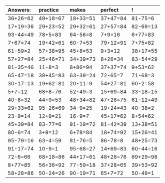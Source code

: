| Answers: | practice | makes | perfect | ! |
| :--- | :--- | :--- | :--- | :--- |
| 36+26=62 | 49+18=67 | 18+33=51 | 37+47=84 | 81-75=6 | 
| 17+19=36 | 29+23=52 | 29+32=61 | 27+57=84 | 82-69=13 | 
| 93-44=49 | 78+5=83 | 64-56=8 | 7+9=16 | 6+77=83 | 
| 7+67=74 | 19+42=61 | 60-7=53 | 79+12=91 | 7+75=82 | 
| 61-59=2 | 57+38=95 | 45+8=53 | 9+3=12 | 38+17=55 | 
| 57+27=84 | 25+46=71 | 34+39=73 | 8+26=34 | 83-54=29 | 
| 81-35=46 | 11-8=3 | 8+86=94 | 37+37=74 | 9+53=62 | 
| 65-47=18 | 38+45=83 | 63-39=24 | 72-65=7 | 71-68=3 | 
| 30-17=13 | 19+62=81 | 20-11=9 | 54+27=81 | 60-2=58 | 
| 5+7=12 | 68+8=76 | 52-49=3 | 15+69=84 | 33-18=15 | 
| 40-8=32 | 44+9=53 | 48+34=82 | 47+28=75 | 61-12=49 | 
| 29+33=62 | 95-26=69 | 34-9=25 | 19+24=43 | 40-38=2 | 
| 23-9=14 | 12+9=21 | 16-9=7 | 45+17=62 | 8+54=62 | 
| 45+39=84 | 83-77=6 | 91-19=72 | 81-42=39 | 13+38=51 | 
| 80-6=74 | 3+9=12 | 6+78=84 | 18+74=92 | 15+26=41 | 
| 95-79=16 | 63-4=59 | 81-76=5 | 86-78=8 | 48+25=73 | 
| 91-17=74 | 10-9=1 | 95-68=27 | 14+69=83 | 60-44=16 | 
| 72-6=66 | 68+18=86 | 44+17=61 | 48+28=76 | 69+29=98 | 
| 8+77=85 | 56+36=92 | 77-59=18 | 37+28=65 | 39+53=92 | 
| 58+28=86 | 50-24=26 | 90-19=71 | 65+7=72 | 50-49=1 | 
